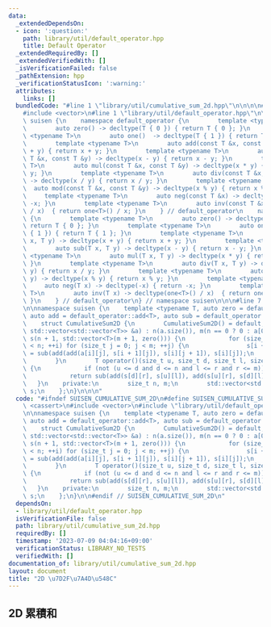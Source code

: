 ```yaml
---
data:
  _extendedDependsOn:
  - icon: ':question:'
    path: library/util/default_operator.hpp
    title: Default Operator
  _extendedRequiredBy: []
  _extendedVerifiedWith: []
  _isVerificationFailed: false
  _pathExtension: hpp
  _verificationStatusIcon: ':warning:'
  attributes:
    links: []
  bundledCode: "#line 1 \"library/util/cumulative_sum_2d.hpp\"\n\n\n\n#include <cassert>\n\
    #include <vector>\n#line 1 \"library/util/default_operator.hpp\"\n\n\n\nnamespace\
    \ suisen {\n    namespace default_operator {\n        template <typename T>\n\
    \        auto zero() -> decltype(T { 0 }) { return T { 0 }; }\n        template\
    \ <typename T>\n        auto one()  -> decltype(T { 1 }) { return T { 1 }; }\n\
    \        template <typename T>\n        auto add(const T &x, const T &y) -> decltype(x\
    \ + y) { return x + y; }\n        template <typename T>\n        auto sub(const\
    \ T &x, const T &y) -> decltype(x - y) { return x - y; }\n        template <typename\
    \ T>\n        auto mul(const T &x, const T &y) -> decltype(x * y) { return x *\
    \ y; }\n        template <typename T>\n        auto div(const T &x, const T &y)\
    \ -> decltype(x / y) { return x / y; }\n        template <typename T>\n      \
    \  auto mod(const T &x, const T &y) -> decltype(x % y) { return x % y; }\n   \
    \     template <typename T>\n        auto neg(const T &x) -> decltype(-x) { return\
    \ -x; }\n        template <typename T>\n        auto inv(const T &x) -> decltype(one<T>()\
    \ / x)  { return one<T>() / x; }\n    } // default_operator\n    namespace default_operator_noref\
    \ {\n        template <typename T>\n        auto zero() -> decltype(T { 0 }) {\
    \ return T { 0 }; }\n        template <typename T>\n        auto one()  -> decltype(T\
    \ { 1 }) { return T { 1 }; }\n        template <typename T>\n        auto add(T\
    \ x, T y) -> decltype(x + y) { return x + y; }\n        template <typename T>\n\
    \        auto sub(T x, T y) -> decltype(x - y) { return x - y; }\n        template\
    \ <typename T>\n        auto mul(T x, T y) -> decltype(x * y) { return x * y;\
    \ }\n        template <typename T>\n        auto div(T x, T y) -> decltype(x /\
    \ y) { return x / y; }\n        template <typename T>\n        auto mod(T x, T\
    \ y) -> decltype(x % y) { return x % y; }\n        template <typename T>\n   \
    \     auto neg(T x) -> decltype(-x) { return -x; }\n        template <typename\
    \ T>\n        auto inv(T x) -> decltype(one<T>() / x)  { return one<T>() / x;\
    \ }\n    } // default_operator\n} // namespace suisen\n\n\n#line 7 \"library/util/cumulative_sum_2d.hpp\"\
    \n\nnamespace suisen {\n    template <typename T, auto zero = default_operator::zero<T>,\
    \ auto add = default_operator::add<T>, auto sub = default_operator::sub<T>>\n\
    \    struct CumulativeSum2D {\n        CumulativeSum2D() = default;\n        CumulativeSum2D(const\
    \ std::vector<std::vector<T>> &a) : n(a.size()), m(n == 0 ? 0 : a[0].size()),\
    \ s(n + 1, std::vector<T>(m + 1, zero())) {\n            for (size_t i = 0; i\
    \ < n; ++i) for (size_t j = 0; j < m; ++j) {\n                s[i + 1][j + 1]\
    \ = sub(add(add(a[i][j], s[i + 1][j]), s[i][j + 1]), s[i][j]);\n            }\n\
    \        }\n        T operator()(size_t u, size_t d, size_t l, size_t r) const\
    \ {\n            if (not (u <= d and d <= n and l <= r and r <= m)) return zero();\n\
    \            return sub(add(s[d][r], s[u][l]), add(s[u][r], s[d][l]));\n     \
    \   }\n    private:\n        size_t n, m;\n        std::vector<std::vector<T>>\
    \ s;\n    };\n}\n\n\n"
  code: "#ifndef SUISEN_CUMULATIVE_SUM_2D\n#define SUISEN_CUMULATIVE_SUM_2D\n\n#include\
    \ <cassert>\n#include <vector>\n#include \"library/util/default_operator.hpp\"\
    \n\nnamespace suisen {\n    template <typename T, auto zero = default_operator::zero<T>,\
    \ auto add = default_operator::add<T>, auto sub = default_operator::sub<T>>\n\
    \    struct CumulativeSum2D {\n        CumulativeSum2D() = default;\n        CumulativeSum2D(const\
    \ std::vector<std::vector<T>> &a) : n(a.size()), m(n == 0 ? 0 : a[0].size()),\
    \ s(n + 1, std::vector<T>(m + 1, zero())) {\n            for (size_t i = 0; i\
    \ < n; ++i) for (size_t j = 0; j < m; ++j) {\n                s[i + 1][j + 1]\
    \ = sub(add(add(a[i][j], s[i + 1][j]), s[i][j + 1]), s[i][j]);\n            }\n\
    \        }\n        T operator()(size_t u, size_t d, size_t l, size_t r) const\
    \ {\n            if (not (u <= d and d <= n and l <= r and r <= m)) return zero();\n\
    \            return sub(add(s[d][r], s[u][l]), add(s[u][r], s[d][l]));\n     \
    \   }\n    private:\n        size_t n, m;\n        std::vector<std::vector<T>>\
    \ s;\n    };\n}\n\n#endif // SUISEN_CUMULATIVE_SUM_2D\n"
  dependsOn:
  - library/util/default_operator.hpp
  isVerificationFile: false
  path: library/util/cumulative_sum_2d.hpp
  requiredBy: []
  timestamp: '2023-07-09 04:04:16+09:00'
  verificationStatus: LIBRARY_NO_TESTS
  verifiedWith: []
documentation_of: library/util/cumulative_sum_2d.hpp
layout: document
title: "2D \u7D2F\u7A4D\u548C"
---
```

## 2D 累積和